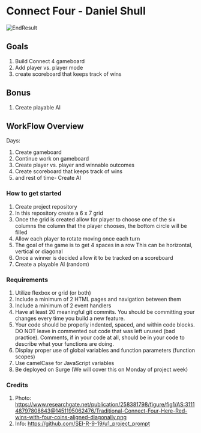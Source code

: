 # Connect Four - Daniel Shull 
![EndResult](https://www.researchgate.net/publication/258381798/figure/fig1/AS:311148797808643@1451195062476/Traditional-Connect-Four-Here-Red-wins-with-four-coins-aligned-diagonally.png)

## Goals
1. Build Connect 4 gameboard
2. Add player vs. player mode 
3. create scoreboard that keeps track of wins
## Bonus
1. Create playable AI 

## WorkFlow Overview
Days:
1. Create gameboard
2. Continue work on gameboard
3. Create player vs. player and winnable outcomes
4. Create scoreboard that keeps track of wins
5. and rest of time- Create AI

### How to get started
 
1. Create project repository 
2. In this repository create a 6 x 7 grid
3. Once the grid is created allow for player to choose one of the six columns
    the column that the player chooses, the bottom circle will be filled
4. Allow each player to rotate moving once each turn
5. The goal of the game is to get 4 spaces in a row
    This can be horizontal, vertical or diagonal
6. Once a winner is decided allow it to be tracked on a scoreboard
7. Create a playable AI (random)

### Requirements 
1. Utilize flexbox or grid (or both)
2. Include a minimum of 2 HTML pages and navigation between them
3. Include a minimum of 2 event handlers
4. Have at least 20 meaningful git commits. You should be committing your changes every time you build a new feature.
5. Your code should be properly indented, spaced, and within code blocks. DO NOT leave in commented out code that was left unused (bad practice). Comments, if in your code at all, should be in your code to describe what your functions are doing.
6. Display proper use of global variables and function parameters (function scopes)
7. Use camelCase for JavaScript variables
8. Be deployed on Surge (We will cover this on Monday of project week)

### Credits
1. Photo: https://www.researchgate.net/publication/258381798/figure/fig1/AS:311148797808643@1451195062476/Traditional-Connect-Four-Here-Red-wins-with-four-coins-aligned-diagonally.png
2. Info: https://github.com/SEI-R-9-19/u1_project_prompt
